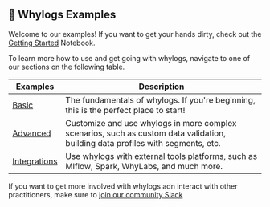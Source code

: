 ## 📝 Whylogs Examples

Welcome to our examples!
If you want to get your hands dirty, check out the [Getting Started](https://nbviewer.org/github/whylabs/whylogs/blob/mainline/python/examples/basic/Getting_Started.ipynb) Notebook.

To learn more how to use and get going with whylogs, navigate to one of our sections on the following table.

| Examples                                                                                      | Description                                                                                                                     |
| --------------------------------------------------------------------------------------------- | ------------------------------------------------------------------------------------------------------------------------------- |
| [Basic](https://github.com/whylabs/whylogs/tree/mainline/python/examples/basic)               | The fundamentals of whylogs. If you're beginning, this is the perfect place to start!                                           |
| [Advanced](https://github.com/whylabs/whylogs/tree/mainline/python/examples/advanced)         | Customize and use whylogs in more complex scenarios, such as custom data validation, building data profiles with segments, etc. |
| [Integrations](https://github.com/whylabs/whylogs/tree/mainline/python/examples/integrations) | Use whylogs with external tools platforms, such as Mlflow, Spark, WhyLabs, and much more.                                       |

If you want to get more involved with whylogs adn interact with other practitioners, make sure to [join our community Slack](http://join.slack.whylabs.ai/)
